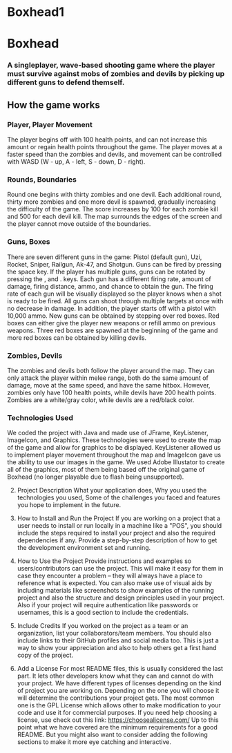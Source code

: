 # Boxhead1

<h1>Boxhead</h1>
<h3>A singleplayer, wave-based shooting game where the player must survive against mobs of zombies and devils by picking up different guns to defend themself. </h3> 

<h2> How the game works </h2>

<h3> Player, Player Movement </h3>
The player begins off with 100 health points, and can not increase this amount or regain health points throughout the game. The player moves at a faster speed than the zombies and devils, and movement can be controlled with WASD (W - up, A - left, S - down, D - right).

<h3> Rounds, Boundaries </h3>
<p>Round one begins with thirty zombies and one devil. Each additional round, thirty more zombies and one more devil is spawned, gradually increasing the difficulty of the game. The score increases by 100 for each zombie kill and 500 for each devil kill. The map surrounds the edges of the screen and the player cannot move outside of the boundaries. </p>

<h3> Guns, Boxes </h3>
There are seven different guns in the game: Pistol (default gun), Uzi, Rocket, Sniper, Railgun, Ak-47, and Shotgun. Guns can be fired by pressing the space key. If the player has multiple guns, guns can be rotated by pressing the , and . keys. Each gun has a different firing rate, amount of damage, firing distance, ammo, and chance to obtain the gun. The firing rate of each gun will be visually displayed so the player knows when a shot is ready to be fired. All guns can shoot through multiple targets at once with no decrease in damage. In addition, the player starts off with a pistol with 10,000 ammo. New guns can be obtained by stepping over red boxes. Red boxes can either give the player new weapons or refill ammo on previous weapons. Three red boxes are spawned at the beginning of the game and more red boxes can be obtained by killing devils. 

<h3> Zombies, Devils </h3>
The zombies and devils both follow the player around the map. They can only attack the player within melee range, both do the same amount of damage, move at the same speed, and have the same hitbox. However, zombies only have 100 health points, while devils have 200 health points. Zombies are a white/gray color, while devils are a red/black color. 

<h3> Technologies Used </h3>
We coded the project with Java and made use of JFrame, KeyListener, ImageIcon, and Graphics. These technologies were used to create the map of the game and allow for graphics to be displayed. KeyListener allowed us to implement player movement throughout the map and ImageIcon gave us the ability to use our images in the game. We used Adobe Illustator to create all of the graphics, most of them being based off the original game of Boxhead (no longer playable due to flash being unsupported). 



2. Project Description
What your application does,
Why you used the technologies you used,
Some of the challenges you faced and features you hope to implement in the future.

4. How to Install and Run the Project
If you are working on a project that a user needs to install or run locally in a machine like a "POS", you should include the steps required to install your project and also the required dependencies if any.
Provide a step-by-step description of how to get the development environment set and running.

5. How to Use the Project
Provide instructions and examples so users/contributors can use the project. This will make it easy for them in case they encounter a problem – they will always have a place to reference what is expected.
You can also make use of visual aids by including materials like screenshots to show examples of the running project and also the structure and design principles used in your project.
Also if your project will require authentication like passwords or usernames, this is a good section to include the credentials.

6. Include Credits
If you worked on the project as a team or an organization, list your collaborators/team members. You should also include links to their GitHub profiles and social media too.
This is just a way to show your appreciation and also to help others get a first hand copy of the project.

7. Add a License
For most README files, this is usually considered the last part. It lets other developers know what they can and cannot do with your project.
We have different types of licenses depending on the kind of project you are working on. Depending on the one you will choose it will determine the contributions your project gets.
The most common one is the GPL License which allows other to make modification to your code and use it for commercial purposes. If you need help choosing a license, use check out this link: https://choosealicense.com/
Up to this point what we have covered are the minimum requirements for a good README. But you might also want to consider adding the following sections to make it more eye catching and interactive.
